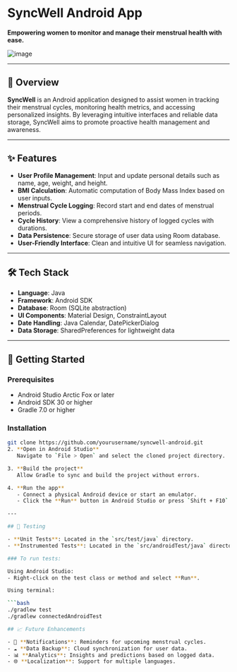 # SyncWell Android App

**Empowering women to monitor and manage their menstrual health with ease.**

![image](https://github.com/user-attachments/assets/2c096a03-bb34-460f-9fbc-aff913bb7979)

---

## 📱 Overview

**SyncWell** is an Android application designed to assist women in tracking their menstrual cycles, monitoring health metrics, and accessing personalized insights. By leveraging intuitive interfaces and reliable data storage, SyncWell aims to promote proactive health management and awareness.

---

## ✨ Features

- **User Profile Management**: Input and update personal details such as name, age, weight, and height.
- **BMI Calculation**: Automatic computation of Body Mass Index based on user inputs.
- **Menstrual Cycle Logging**: Record start and end dates of menstrual periods.
- **Cycle History**: View a comprehensive history of logged cycles with durations.
- **Data Persistence**: Secure storage of user data using Room database.
- **User-Friendly Interface**: Clean and intuitive UI for seamless navigation.

---

## 🛠️ Tech Stack

- **Language**: Java  
- **Framework**: Android SDK  
- **Database**: Room (SQLite abstraction)  
- **UI Components**: Material Design, ConstraintLayout  
- **Date Handling**: Java Calendar, DatePickerDialog  
- **Data Storage**: SharedPreferences for lightweight data  

---

## 🚀 Getting Started

### Prerequisites

- Android Studio Arctic Fox or later  
- Android SDK 30 or higher  
- Gradle 7.0 or higher  

### Installation

```bash
git clone https://github.com/yourusername/syncwell-android.git
2. **Open in Android Studio**  
   Navigate to `File > Open` and select the cloned project directory.

3. **Build the project**  
   Allow Gradle to sync and build the project without errors.

4. **Run the app**  
   - Connect a physical Android device or start an emulator.
   - Click the **Run** button in Android Studio or press `Shift + F10`.

---

## 🧪 Testing

- **Unit Tests**: Located in the `src/test/java` directory.
- **Instrumented Tests**: Located in the `src/androidTest/java` directory.

### To run tests:

Using Android Studio:
- Right-click on the test class or method and select **Run**.

Using terminal:

```bash
./gradlew test
./gradlew connectedAndroidTest

## 📈 Future Enhancements

- 🔔 **Notifications**: Reminders for upcoming menstrual cycles.
- ☁️ **Data Backup**: Cloud synchronization for user data.
- 📊 **Analytics**: Insights and predictions based on logged data.
- 🌐 **Localization**: Support for multiple languages.


